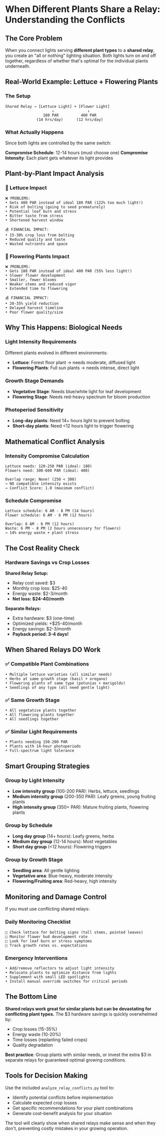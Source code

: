 # When Different Plants Share a Relay: Understanding the Conflicts

## The Core Problem

When you connect lights serving **different plant types** to a **shared relay**, you create an "all or nothing" lighting situation. Both lights turn on and off together, regardless of whether that's optimal for the individual plants underneath.

## Real-World Example: Lettuce + Flowering Plants

### The Setup
```
Shared Relay → [Lettuce Light] + [Flower Light]
                     ↓               ↓
                 180 PAR          400 PAR
              (14 hrs/day)      (12 hrs/day)
```

### What Actually Happens
Since both lights are controlled by the same switch:

**Compromise Schedule**: 12-14 hours (must choose one)
**Compromise Intensity**: Each plant gets whatever its light provides

## Plant-by-Plant Impact Analysis

### 🥬 Lettuce Impact
```
❌ PROBLEMS:
• Gets 400 PAR instead of ideal 180 PAR (122% too much light!)
• Risk of bolting (going to seed prematurely)
• Potential leaf burn and stress
• Bitter taste from stress
• Shortened harvest window

💰 FINANCIAL IMPACT:
• 15-30% crop loss from bolting
• Reduced quality and taste
• Wasted nutrients and space
```

### 🌸 Flowering Plants Impact  
```
❌ PROBLEMS:
• Gets 180 PAR instead of ideal 400 PAR (55% less light!)
• Slower flower development
• Smaller, fewer blooms
• Weaker stems and reduced vigor
• Extended time to flowering

💰 FINANCIAL IMPACT:
• 20-35% yield reduction
• Delayed harvest timeline
• Poor flower quality/size
```

## Why This Happens: Biological Needs

### Light Intensity Requirements
Different plants evolved in different environments:

- **Lettuce**: Forest floor plant → needs moderate, diffused light
- **Flowering Plants**: Full sun plants → needs intense, direct light

### Growth Stage Demands
- **Vegetative Stage**: Needs blue/white light for leaf development
- **Flowering Stage**: Needs red-heavy spectrum for bloom production

### Photoperiod Sensitivity
- **Long-day plants**: Need 14+ hours light to prevent bolting
- **Short-day plants**: Need <12 hours light to trigger flowering

## Mathematical Conflict Analysis

### Intensity Compromise Calculation
```
Lettuce needs: 120-250 PAR (ideal: 180)
Flowers need: 300-600 PAR (ideal: 400)

Overlap range: None! (250 < 300)
→ NO compatible intensity exists
→ Conflict Score: 1.0 (maximum conflict)
```

### Schedule Compromise
```
Lettuce schedule: 6 AM - 8 PM (14 hours)
Flower schedule: 6 AM - 6 PM (12 hours)

Overlap: 6 AM - 6 PM (12 hours)
Waste: 6 PM - 8 PM (2 hours unnecessary for flowers)
→ 14% energy waste + plant stress
```

## The Cost Reality Check

### Hardware Savings vs Crop Losses

**Shared Relay Setup:**
- Relay cost saved: $3
- Monthly crop loss: $25-40
- Energy waste: $2-3/month
- **Net loss: $24-40/month**

**Separate Relays:**
- Extra hardware: $3 (one-time)
- Optimized yields: +$25-40/month
- Energy savings: $2-3/month
- **Payback period: 3-4 days!**

## When Shared Relays DO Work

### ✅ Compatible Plant Combinations
```
• Multiple lettuce varieties (all similar needs)
• Herbs at same growth stage (basil + oregano)
• Flowering plants of same type (petunias + marigolds)
• Seedlings of any type (all need gentle light)
```

### ✅ Same Growth Stage
```
• All vegetative plants together
• All flowering plants together
• All seedlings together
```

### ✅ Similar Light Requirements
```
• Plants needing 150-200 PAR
• Plants with 14-hour photoperiods
• Full-spectrum light tolerance
```

## Smart Grouping Strategies

### Group by Light Intensity
- **Low intensity group** (100-200 PAR): Herbs, lettuce, seedlings
- **Medium intensity group** (200-350 PAR): Leafy greens, young fruiting plants
- **High intensity group** (350+ PAR): Mature fruiting plants, flowering plants

### Group by Schedule
- **Long day group** (14+ hours): Leafy greens, herbs
- **Medium day group** (12-14 hours): Most vegetables
- **Short day group** (<12 hours): Flowering triggers

### Group by Growth Stage
- **Seedling area**: All gentle lighting
- **Vegetative area**: Blue-heavy, moderate intensity
- **Flowering/Fruiting area**: Red-heavy, high intensity

## Monitoring and Damage Control

If you must use conflicting shared relays:

### Daily Monitoring Checklist
```
□ Check lettuce for bolting signs (tall stems, pointed leaves)
□ Monitor flower bud development rate
□ Look for leaf burn or stress symptoms
□ Track growth rates vs. expectations
```

### Emergency Interventions
```
• Add/remove reflectors to adjust light intensity
• Relocate plants to optimize distance from lights
• Supplement with small LED spotlights
• Install manual override switches for critical periods
```

## The Bottom Line

**Shared relays work great for similar plants but can be devastating for conflicting plant types.** The $3 hardware savings is quickly overwhelmed by:

- Crop losses (15-35%)
- Energy waste (10-20%)
- Time losses (replanting failed crops)
- Quality degradation

**Best practice**: Group plants with similar needs, or invest the extra $3 in separate relays for guaranteed optimal growing conditions.

## Tools for Decision Making

Use the included `analyze_relay_conflicts.py` tool to:
- Identify potential conflicts before implementation
- Calculate expected crop losses
- Get specific recommendations for your plant combinations
- Generate cost-benefit analysis for your situation

The tool will clearly show when shared relays make sense and when they don't, preventing costly mistakes in your growing operation.